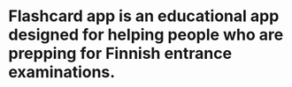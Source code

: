 # Flashcard app is an educational app designed for helping people who are prepping for Finnish entrance examinations.
